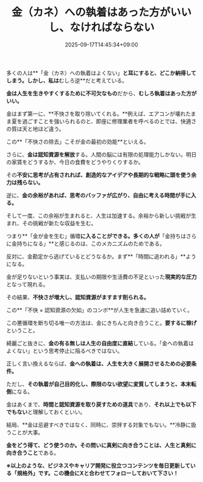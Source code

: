 ﻿---
title: "金（カネ）への執着はあった方がいいし、なければならない"
date: 2025-09-17T14:45:34+09:00
draft: false
---

多くの人は**「金（カネ）への執着はよくない」**と耳にすると、どこか納得してしまう。しかし、私は**むしろ逆**だと考えている。

**金は人生を生きやすくするために不可欠なもの**だから、**むしろ執着はあった方がいい。**



金はまず第一に、**不快さを取り除いてくれる。**例えば、エアコンが壊れたまま夏を過ごすことを強いられるのと、即座に修理業者を呼べるのとでは、快適さの質は天と地ほど違う。

この**「不快さの除去」こそが金の最初の効能**といえる。



さらに、**金は認知資源を解放**する。人間の脳には有限の処理能力しかない。明日の家賃をどうするか、今日の食費をどうやりくりするか。

その**不安に思考が占有されれば、創造的なアイデアや長期的な戦略に頭を使う余力は残らない。**

逆に、**金の余裕があれば、思考のバッファが広がり、自由に考える時間が手に入る。**



そして一度、この余裕が生まれると、人生は加速する。余裕から新しい挑戦が生まれ、その挑戦が新たな収益を生む。

つまり**「金が金を生む」循環**に入ることができる。多くの人が**「金持ちはさらに金持ちになる」**と感じるのは、このメカニズムのためである。



反対に、金勘定から逃げているとどうなるか。まず**「時間に追われる」**ようになる。

金が足りないという事実は、支払いの期限や生活費の不足といった**現実的な圧力**となって現れる。

その結果、**不快さが増大し、認知資源がますます削られる。**

この**「不快 × 認知資源の欠如」のコンボ**が人生を急速に追い詰めていく。



この悪循環を断ち切る唯一の方法は、金にきちんと向き合うこと。**要するに稼げ**ということ。

綺麗ごと抜きに、**金の有る無しは人生の自由度に直結**している。「金への執着はよくない」という思考停止に陥るべきではない。



正しく言い換えるならば、**金への執着は、人生を大きく展開させるための必要条件。**

ただし、**その執着が自己目的化し、際限のない欲望に変質してしまうと、本末転倒**になる。

金はあくまで、**時間と認知資源を取り戻すための道具**であり、**それ以上でも以下でもない**と理解しておくといい。



結局、**金は忌避すべきではなく、同時に、崇拝する対象でもない。**冷静に扱うことが大事。

**金をどう得て、どう使うのか。その問いに真剣に向き合うことは、人生と真剣に向き合うこと**である。



**※以上のような、ビジネスやキャリア開発に役立つコンテンツを毎日更新している「規格外」です。この機会にXと合わせてフォローしておいて下さい！**